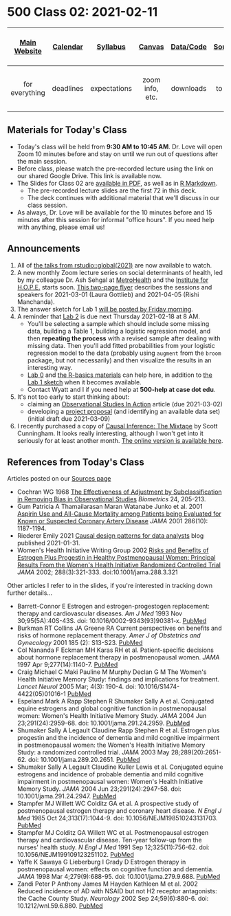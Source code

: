 # 500 Class 02: 2021-02-11

[Main Website](https://thomaselove.github.io/500/) | [Calendar](https://thomaselove.github.io/500/calendar.html) | [Syllabus](https://thomaselove.github.io/500-2021-syllabus/) | [Canvas](https://canvas.case.edu) | [Data/Code](https://github.com/THOMASELOVE/500-data) | [Sources](https://github.com/THOMASELOVE/500-2021/tree/master/sources) | Need Help? Email Us!
:-----------: | :--------------: | :----------: | :---------: | :-------------: | :-----------: | :-----------: 
for everything | deadlines | expectations | zoom info, etc. | downloads | to read | `500-help` at `case dot edu`

## Materials for Today's Class

- Today's class will be held from **9:30 AM to 10:45 AM**. Dr. Love will open Zoom 10 minutes before and stay on until we run out of questions after the main session.
- Before class, please watch the pre-recorded lecture using the link on our shared Google Drive. This link is available now.
- The Slides for Class 02 are [available in PDF](https://github.com/THOMASELOVE/500-2021/blob/master/classes/class02/500_2021_slides02.pdf), as well as in [R Markdown](https://github.com/THOMASELOVE/500-2021/blob/master/classes/class02/500_2021_slides02.Rmd).
    - The pre-recorded lecture slides are the first 72 in this deck. 
    - The deck continues with additional material that we'll discuss in our class session.
- As always, Dr. Love will be available for the 10 minutes before and 15 minutes after this session for informal "office hours". If you need help with anything, please email us!

## Announcements

1. All of [the talks from rstudio::global(2021)](https://rstudio.com/resources/rstudioglobal-2021/) are now available to watch.
2. A new monthly Zoom lecture series on social determinants of health, led by my colleague Dr. Ash Sehgal at [MetroHealth](https://www.metrohealth.org/) and the [Institute for H.O.P.E.](https://www.metrohealth.org/institute-for-hope) starts soon. [This two-page flyer](https://github.com/THOMASELOVE/500-2021/blob/master/classes/class02/SDOH_Seminar_Series_2021_March_and_April.pdf) describes the sessions and speakers for 2021-03-01 (Laura Gottlieb) and 2021-04-05 (Rishi Manchanda).
3. The answer sketch for Lab 1 [will be posted by Friday morning](https://github.com/THOMASELOVE/500-2021/blob/master/labs/lab1/README.md).
4. A reminder that [Lab 2](https://github.com/THOMASELOVE/500-2021/tree/master/labs/lab2) is due next Thursday 2021-02-18 at 8 AM.
    - You'll be selecting a sample which should include some missing data, building a Table 1, building a logistic regression model, and then **repeating the process** with a revised sample after dealing with missing data. Then you'll add fitted probabilities from your logistic regression model to the data (probably using `augment` from the `broom` package, but not necessarily) and then visualize the results in an interesting way.
    - [Lab 0](https://github.com/THOMASELOVE/500-2021/blob/master/labs/lab0/README.md) and [the R-basics materials](https://github.com/THOMASELOVE/500-2021/blob/master/r-basics/README.md) can help here, in addition to [the Lab 1 sketch](https://github.com/THOMASELOVE/500-2021/blob/master/labs/lab1/README.md) when it becomes available.
    - Contact Wyatt and I if you need help at **500-help at case dot edu**.
5. It's not too early to start thinking about:
    - claiming an [Observational Studies In Action](https://github.com/THOMASELOVE/500-2021/tree/master/osia) article (due 2021-03-02)
    - developing a [project proposal](https://github.com/THOMASELOVE/500-2021/tree/master/project) (and identifying an available data set) (initial draft due 2021-03-09)
6. I recently purchased a copy of [Causal Inference: The Mixtape](https://www.scunning.com/mixtape.html) by Scott Cunningham. It looks really interesting, although I won't get into it seriously for at least another month. [The online version is available here](https://mixtape.scunning.com/).

## References from Today's Class

Articles posted on our [Sources page](https://github.com/THOMASELOVE/500-2021/blob/master/sources/README.md)

- Cochran WG 1968 [The Effectiveness of Adjustment by Subclassification in Removing Bias in Observational Studies](https://github.com/THOMASELOVE/500-2021/blob/master/sources/articles/Cochran%201968.pdf) *Biometrics* 24, 205-213.
- Gum Patricia A Thamailarasan Maran Watanabe Junko et al. 2001 [Aspirin Use and All-Cause Mortality among Patients being Evaluated for Known or Suspected Coronary Artery Disease](https://github.com/THOMASELOVE/500-2021/blob/master/sources/articles/Gum%202001%20JAMA%20Aspirin%20Use%20Propensity%20Analysis.pdf) *JAMA* 2001 286(10): 1187-1194.
- Riederer Emily 2021 [Causal design patterns for data analysts](https://emilyriederer.netlify.app/post/causal-design-patterns/) blog published 2021-01-31.
- Women's Health Initiative Writing Group 2002 [Risks and Benefits of Estrogen Plus Progestin in Healthy Postmenopausal Women: Principal Results From the Women's Health Initiative Randomized Controlled Trial](https://jamanetwork.com/journals/jama/fullarticle/195120) *JAMA* 2002; 288(3):321-333. doi:10.1001/jama.288.3.321

Other articles I refer to in the slides, if you're interested in tracking down further details...

- Barrett-Connor E Estrogen and estrogen-progestogen replacement: therapy and cardiovascular diseases. *Am J Med* 1993 Nov 30;95(5A):40S-43S. doi: 10.1016/0002-9343(93)90381-x. [PubMed](https://pubmed.ncbi.nlm.nih.gov/8256794/)
- Burkman RT Collins JA Greene RA Current perspectives on benefits and risks of hormone replacement therapy. *Amer J of Obstetrics and Gynecology* 2001 185 (2): S13-S23. [PubMed](https://pubmed.ncbi.nlm.nih.gov/11521117/)
- Col Nananda F Eckman MH Karas RH et al. Patient-specific decisions about hormone replacement therapy in postmenopausal women. *JAMA* 1997 Apr 9;277(14):1140-7. [PubMed](https://pubmed.ncbi.nlm.nih.gov/9087469/)
- Craig Michael C Maki Pauline M Murphy Declan G M The Women's Health Initiative Memory Study: findings and implications for treatment. *Lancet Neurol* 2005 Mar; 4(3): 190-4. doi: 10.1016/S1474-4422(05)01016-1 [PubMed](https://pubmed.ncbi.nlm.nih.gov/15721829/)
- Espeland Mark A Rapp Stephen R Shumaker Sally A et al. Conjugated equine estrogens and global cognitive function in postmenopausal women: Women's Health Initiative Memory Study. *JAMA* 2004 Jun 23;291(24):2959-68. doi: 10.1001/jama.291.24.2959. [PubMed](https://pubmed.ncbi.nlm.nih.gov/15213207/)
- Shumaker Sally A Legault Claudine Rapp Stephen R et al. Estrogen plus progestin and the incidence of dementia and mild cognitive impairment in postmenopausal women: the Women's Health Initiative Memory Study: a randomized controlled trial. *JAMA* 2003 May 28;289(20):2651-62. doi: 10.1001/jama.289.20.2651. [PubMed](https://pubmed.ncbi.nlm.nih.gov/12771112/)
- Shumaker Sally A Legault Claudine Kuller Lewis et al. Conjugated equine estrogens and incidence of probable dementia and mild cognitive impairment in postmenopausal women: Women's Health Initiative Memory Study. *JAMA* 2004 Jun 23;291(24):2947-58. doi: 10.1001/jama.291.24.2947. [PubMed](https://pubmed.ncbi.nlm.nih.gov/15213206/)
- Stampfer MJ Willett WC Colditz GA et al. A prospective study of postmenopausal estrogen therapy and coronary heart disease. *N Engl J Med* 1985 Oct 24;313(17):1044-9. doi: 10.1056/NEJM198510243131703. [PubMed](https://pubmed.ncbi.nlm.nih.gov/4047106/)
- Stampfer MJ Colditz GA Willett WC et al. Postmenopausal estrogen therapy and cardiovascular disease. Ten-year follow-up from the nurses' health study. *N Engl J Med* 1991 Sep 12;325(11):756-62. doi: 10.1056/NEJM199109123251102. [PubMed](https://pubmed.ncbi.nlm.nih.gov/1870648/)
- Yaffe K Sawaya G Lieberburg I Grady D Estrogen therapy in postmenopausal women: effects on cognitive function and dementia. *JAMA* 1998 Mar 4;279(9):688-95. doi: 10.1001/jama.279.9.688. [PubMed](https://pubmed.ncbi.nlm.nih.gov/9496988/)
- Zandi Peter P Anthony James M Hayden Kathleen M et al. 2002 Reduced incidence of AD with NSAID but not H2 receptor antagonists: the Cache County Study. *Neurology* 2002 Sep 24;59(6):880-6. doi: 10.1212/wnl.59.6.880. [PubMed](https://pubmed.ncbi.nlm.nih.gov/12297571/)

